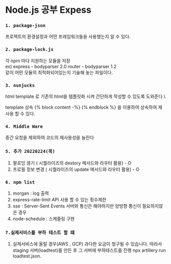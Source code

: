 # Node.js 공부 Expess

### `1. package-json`

프로젝트의 환경설정과 어떤 프레임워크들을 사용했는지 알 수 있다.

### `2. package-lock.js`

각 npm 마다 지원하는 모듈을 저장\
 ex) express - bodyparser 2.0
router - bodyparser 1.2\
 같이 어떤 모듈의 최적화되어있는지 기술해 놓는 파일이다.

### `3. nunjucks`

html template 로 기존의 html을 템플릿화 시켜 간단하게 작성할 수 있도록 도와준다.\

template 상속
{% block content -%} {% endblock %} 을 이용하여 상속하여 재사용 할 수 있다.

### `4. Middle Ware`

중간 요청을 제외하여 코드의 재사용성을 늘린다

### `5. 추가 20220224(목)`

1. 팔로잉 끊기 ( 시퀄라이즈의 destory 메서드와 라우터 활용) - O
2. 프로필 정보 변경 ( 시퀄라이즈의 update 메서드와 라우터 활용) - O

### `6. npm list`

1. morgan : log 출력
2. express-rate-limit API 사용 할 수 있는 횟수제한
3. sse : Server-Sent Events 서버와 통신은 해야하지만 양방향 통신이 필요하지않은 경우
4. node-schedule : 스케줄링 구현

### `7.실제서비스를 부하 테스트 할 떄 `

1. 실제서비스에 올릴 경우(AWS , GCP) 과다한 요금이 청구될 수 있습니다.
   따라서 staging 서버(loadtest)를 만든 후 그 서버에 부하테스트를 진행
   npx artillery run loadtest.json.
